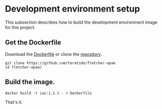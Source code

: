 # Development environment setup

This subsection describes how to build the development environment image for this project.

## Get the Dockerfile

Download the [Dockerfile](https://github.com/teratide/fletcher-opae/blob/master/Dockerfile) or clone the [repository](https://github.com/teratide/fletcher-opae).

```
git clone https://github.com/teratide/fletcher-opae
cd fletcher-opae/
```

## Build the image.

```
docker build -t ias:1.2.1 - < Dockerfile
```

That's it.
